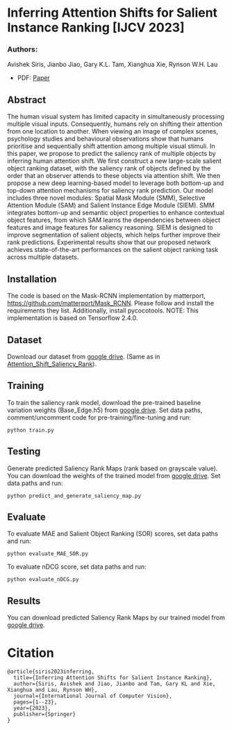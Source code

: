 # Inferring Attention Shifts for Salient Instance Ranking [IJCV 2023]

### Authors:
Avishek Siris, Jianbo Jiao, Gary K.L. Tam, Xianghua Xie, Rynson W.H. Lau

+ PDF: [Paper](https://link.springer.com/content/pdf/10.1007/s11263-023-01906-7.pdf)

## Abstract
The human visual system has limited capacity in simultaneously processing multiple visual inputs. Consequently, humans rely on shifting their attention from one location to another. When viewing an image of complex scenes, psychology studies and behavioural observations show that humans prioritise and sequentially shift attention among multiple visual stimuli. In this paper, we propose to predict the saliency rank of multiple objects by inferring human attention shift. We first construct a new large-scale salient object ranking dataset, with the saliency rank of objects defined by the order that an observer attends to these objects via attention shift. We then propose a new deep learning-based model to leverage both bottom-up and top-down attention mechanisms for saliency rank prediction. Our model includes three novel modules: Spatial Mask Module (SMM), Selective Attention Module (SAM) and Salient Instance Edge Module (SIEM). SMM integrates bottom-up and semantic object properties to enhance contextual object features, from which SAM learns the dependencies between object features and image features for saliency reasoning. SIEM is designed to improve segmentation of salient objects, which helps further improve their rank predictions. Experimental results show that our proposed network achieves state-of-the-art performances on the salient object ranking task across multiple datasets.

## Installation
The code is based on the Mask-RCNN implementation by matterport, https://github.com/matterport/Mask_RCNN. Please follow and install the requirements they list. Additionally, install pycocotools.
NOTE: This implementation is based on Tensorflow 2.4.0.

## Dataset
Download our dataset from [google drive](https://drive.google.com/file/d/1ueSpf3avLAPiJxoP40v5KL7qxaYtM1us/view?usp=sharing). (Same as in [Attention_Shift_Saliency_Rank](https://github.com/SirisAvishek/Attention_Shift_Ranks/tree/master/Attention_Shift_Saliency_Rank)).

## Training 

To train the saliency rank model, download the pre-trained baseline variation weights (Base_Edge.h5) from [google drive](https://drive.google.com/file/d/1MTygUESkT4wrX2rIILupMCgOt7gz3x12/view?usp=drive_link).
Set data paths, comment/uncomment code for pre-training/fine-tuning and run:

```
python train.py
```

## Testing

Generate predicted Saliency Rank Maps (rank based on grayscale value). You can download the weights of the trained model from [google drive](https://drive.google.com/file/d/1sKYImfNIk8tbDA8px391HH9Ig_t6fsGP/view?usp=drive_link).
Set data paths and run:
```
python predict_and_generate_saliency_map.py
```

## Evaluate
To evaluate MAE and Salient Object Ranking (SOR) scores, set data paths and run:
```
python evaluate_MAE_SOR.py
```

To evaluate nDCG score, set data paths and run:
```
python evaluate_nDCG.py
```

## Results
You can download predicted Saliency Rank Maps by our trained model from [google drive](https://drive.google.com/file/d/1w6WL8sQ5cARU_rVCOYVCp6_v2ysZDpn0/view?usp=drive_link).

# Citation
```
@article{siris2023inferring,
  title={Inferring Attention Shifts for Salient Instance Ranking},
  author={Siris, Avishek and Jiao, Jianbo and Tam, Gary KL and Xie, Xianghua and Lau, Rynson WH},
  journal={International Journal of Computer Vision},
  pages={1--23},
  year={2023},
  publisher={Springer}
}
```
